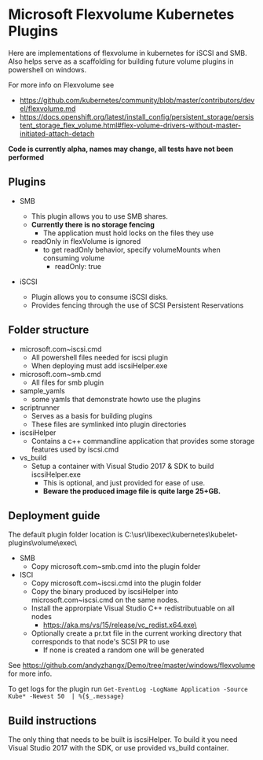 # Microsoft Flexvolume Kubernetes Plugins
Here are implementations of flexvolume in kubernetes for iSCSI and SMB. Also helps serve as a scaffolding for building future volume plugins in powershell on windows.

For more info on Flexvolume see
 * https://github.com/kubernetes/community/blob/master/contributors/devel/flexvolume.md
 * https://docs.openshift.org/latest/install_config/persistent_storage/persistent_storage_flex_volume.html#flex-volume-drivers-without-master-initiated-attach-detach


**Code is currently alpha, names may change, all tests have not been performed**

 ## Plugins
* SMB
    * This plugin allows you to use SMB shares. 
    * **Currently there is no storage fencing**
        * The application must hold locks on the files they use
    * readOnly in flexVolume is ignored 
        * to get readOnly behavior, specify volumeMounts when consuming volume
            * readOnly: true

* iSCSI
    * Plugin allows you to consume iSCSI disks.
    * Provides fencing through the use of SCSI Persistent Reservations

## Folder structure
* microsoft.com~iscsi.cmd
    * All powershell files needed for iscsi plugin
    * When deploying must add iscsiHelper.exe
* microsoft.com~smb.cmd
    * All files for smb plugin
* sample_yamls
    * some yamls that demonstrate howto use the plugins
* scriptrunner
    * Serves as a basis for building plugins
    * These files are symlinked into plugin directories
* iscsiHelper
    * Contains a c++ commandline application that provides some storage features used by iscsi.cmd
* vs_build
    * Setup a container with Visual Studio 2017 & SDK to build iscsiHelper.exe
        * This is optional, and just provided for ease of use.
        * **Beware the produced image file is quite large 25+GB.**



## Deployment guide
The default plugin folder location is C:\usr\libexec\kubernetes\kubelet-plugins\volume\exec\
* SMB
    * Copy microsoft.com~smb.cmd into the plugin folder
* ISCI
    * Copy microsoft.com~iscsi.cmd into the plugin folder
    * Copy the binary produced by iscsiHelper into microsoft.com~iscsi.cmd on the same nodes.
    * Install the approrpiate Visual Studio C++ redistributuable on all nodes
        * https://aka.ms/vs/15/release/vc_redist.x64.exe\
    * Optionally create a pr.txt file in the current working directory that corresponds to that node's SCSI PR to use
        * If none is created a random one will be generated

See https://github.com/andyzhangx/Demo/tree/master/windows/flexvolume for more info.

To get logs for the plugin run `Get-EventLog -LogName Application -Source Kube* -Newest 50  | %{$_.message}`

## Build instructions
The only thing that needs to be built is iscsiHelper. To build it you need Visual Studio 2017 with the SDK, or use provided vs_build container.  



